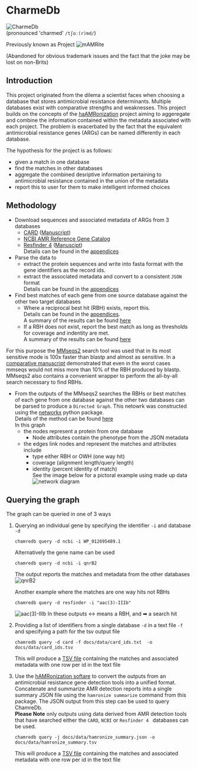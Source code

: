 # CharmeDb 
![CharmeDb](docs/images/CharmeDb.png)  
(pronounced 'charmed' `/tʃɑː(r)md/`)
  


Previously known as Project ![mAMRite](docs/images/mAMRite_small.png)  

(Abandoned for obvious trademark issues and the fact that the joke may be lost on non-Brits)  

## Introduction
This project originated from the dilema a scientist faces when choosing a database that stores antimicrobial resistance determinants. Multiple databases exist with comparative strengths and weaknesses. This project builds on the concepts of the [haAMRonization](https://github.com/pha4ge/hAMRonization) project aiming to aggeregate and combine the information contained within the metadata associated with each project. The problem is exacerbated by the fact that the equivalent antimicrobial resistance genes (ARGs) can be named differently in each database.

The hypothesis for the project is as follows:  
 * given a match in one database
 * find the matches in other databases
 * aggregate the combined desriptive information pertaining to antimicrobial resistance contained in the union of the metadata
 * report this to user for them to make intelligent informed choices

## Methodology
 * Download sequences and associated metadata of ARGs from 3 databases
   * [CARD](https://card.mcmaster.ca/) ([Manuscript](http://www.ncbi.nlm.nih.gov/pubmed/31665441))
   * [NCBI AMR Reference Gene Catalog](https://www.ncbi.nlm.nih.gov/pathogens/refgene/) 
   * [Resfinder 4](https://bitbucket.org/genomicepidemiology/resfinder/src/4.0/) ([Manuscipt](https://academic.oup.com/jac/article/75/12/3491/5890997))  
   Details can be found in the [appendices](/docs/appendices.md#data-download)
 * Parse the data to
   * extract the protein sequences and write into fasta format with the gene identifiers as the record ids.
   * extract the associated metadata and convert to a consistent `JSON` format  
   Details can be found in the [appendices](/docs/appendices.md#data-parsing)
 * Find best matches of each gene from one source database against the other two target databases
   * Where a reciprocal best hit (RBH) exists, report this.  
     Details can be found in the [appendices](/docs/appendices.md#analyse-for-reciprocal-best-hits-rbhs).  
     A summary of the results can be found [here](/docs/appendices.md#summary-of-rbh-analysis)
   * If a RBH does not exist, report the best match as long as thresholds for coverage and indentity are met.   
    A summary of the results can be found [here](/docs/appendices.md#summary-of-non-rbh-searches)
  
  For this purpose the [MMseqs2](https://pubmed.ncbi.nlm.nih.gov/29035372/) search tool was used that in its most sensitive mode is 100x faster than blastp and almost as sensitive. In a [comparative manuscript](https://pubmed.ncbi.nlm.nih.gov/33099302/) demonstrated that even in the worst cases mmseqs would not miss more than 10% of the RBH produced by blastp. MMseqs2 also contains a convenient wrapper to perform the all-by-all search necessary to find RBHs.
* From the outputs of the MMseqs2 searches the RBHs or best matches of each gene from one database against the other two databases can be parsed to produce a `Directed Graph`. This netowrk was constructed using the [networkx](https://networkx.org/) python package.  
  Details of the method can be found [here](docs/appendices.md#building-a-networkx-graph)  
  In this graph 
  * the nodes represent a protein from one database
    * Node attributes contain the phenotype from the JSON metadata
  * the edges link nodes and represent the matches and attributes include
    * type either RBH or OWH (one way hit)
    * coverage (alignment length/query length)
    * identity (percent identity of match)  
  See the image below for a pictoral example using made up data  
  ![network diagram](docs/images/chamredb_network.png) 


## Querying the graph
The graph can be queried in one of 3 ways  
1) Querying an individual gene by specifying the identifier `-i` and database `-d`
    ```
    chamredb query -d ncbi -i WP_012695489.1 
    ```
    Alternatively the gene name can be used
    ```
    chamredb query -d ncbi -i qnrB2
    ```
    The output reports the matches and metadata from the other databases  
    ![qnrB2](/docs/images/qnrB2.png)

    Another example where the matches are one way hits not RBHs
    ```
    chamredb query -d resfinder -i "aac(3)-IIIb"
    ```
    ![aac(3)-IIIb](/docs/images/aac(3)-IIIb.png)
    In these outputs ↔ means a RBH, and ➡ a search hit

2) Providing a list of identifiers from a single database `-d` in a text file `-f` and specifying a path for the tsv output file 
    ```
    chamredb query -d card -f docs/data/card_ids.txt  -o docs/data/card_ids.tsv
    ```
    This will produce a [TSV file](/docs/data/card_ids.tsv) containing the matches and associated metadata with one row per id in the text file
3) Use the [hAMRonization softare](https://github.com/pha4ge/hAMRonization) to convert the outputs from an antimicrobial resistance gene detection tools into a unified format. Concatenate and summarize AMR detection reports into a single summary JSON file using the `hamronize summarize` command from this package. The JSON output from this step can be used to query ChamreDb.  
**Please Note** only outputs using data derived from AMR detection tools that have searched either the `CARD`, `NCBI` or `Resfinder 4 ` databases can be used.
    ```
    chamredb query -j docs/data/hamronize_summary.json -o docs/data/hamronize_summary.tsv
    ```
    This will produce a [TSV file](/docs/data/hamronize_summary.tsv) containing the matches and associated metadata with one row per id in the text file
